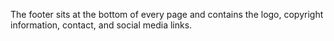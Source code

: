 The footer sits at the bottom of every page and contains the logo, copyright information, contact, and social media links.

